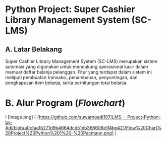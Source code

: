 # Python Project: Super Cashier Library Management System (SC-LMS)
## A. Latar Belakang
Super Cashier Library Management System (SC-LMS) merupakan sistem automasi yang digunakan untuk mendukung operasional kasir dalam memuat daftar belanja pelanggan. Fitur yang terdapat dalam sistem ini meliputi pembuatan transaksi, penambahan, penyuntingan, dan penghapusan item belanja, serta perhitungan total belanja.
# B. Alur Program (_Flowchart_)
! [image.png] ( {https://github.com/suwarnoadi107/LMS---Project-Python-by-Adi/blob/a0cfaa1b271d9b4664dcd51eb366606e1f4be421/Flow%20Chart%20Project%20Python%201%20-%20Pacmann.png} )
